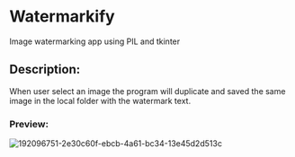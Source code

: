 # Watermarkify

Image watermarking app using PIL and tkinter

## Description:

When user select an image the program will duplicate and saved the same image in the local folder with the watermark text.

### Preview:

![192096751-2e30c60f-ebcb-4a61-bc34-13e45d2d513c](https://user-images.githubusercontent.com/91461938/208295746-788c6b72-5638-44fd-8384-1184ff5b4e07.jpg)
